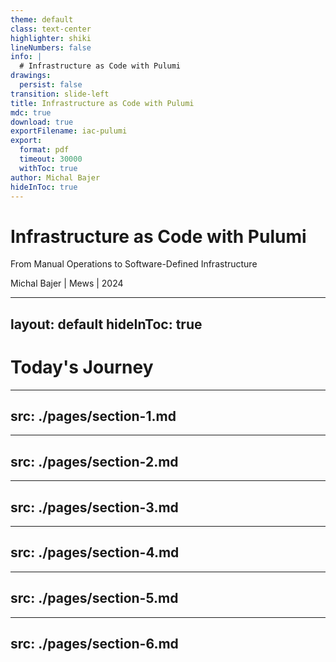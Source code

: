 ```yaml
---
theme: default
class: text-center
highlighter: shiki
lineNumbers: false
info: |
  # Infrastructure as Code with Pulumi
drawings:
  persist: false
transition: slide-left
title: Infrastructure as Code with Pulumi
mdc: true
download: true
exportFilename: iac-pulumi
export:
  format: pdf
  timeout: 30000
  withToc: true
author: Michal Bajer
hideInToc: true
---
```


# Infrastructure as Code with Pulumi
From Manual Operations to Software-Defined Infrastructure

Michal Bajer | Mews | 2024

<!--
# Presenter Notes
- Personal intro - mention experience with infrastructure automation
- Brief background connecting theory and practice
- Set expectation: we'll use their CS knowledge in new context
-->

---
layout: default
hideInToc: true
---

# Today's Journey

<Toc minDepth="1" maxDepth="1"></Toc>

<!--
# Presenter Notes
- Emphasize how theory meets practice
- Note points where CS background particularly relevant
- Preview hands-on components
- Mention dealing with growing complexity
-->

---
src: ./pages/section-1.md
---
---
src: ./pages/section-2.md
---
---
src: ./pages/section-3.md
---
---
src: ./pages/section-4.md
---
---
src: ./pages/section-5.md
---
---
src: ./pages/section-6.md
---